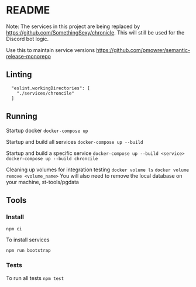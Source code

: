 # README

Note: The services in this project are being replaced by https://github.com/SomethingSexy/chronicle. This will still be used for the Discord bot logic.

Use this to maintain service versions
https://github.com/pmowrer/semantic-release-monorepo

## Linting

```
  "eslint.workingDirectories": [
    "./services/chroncile"
  ]
```

## Running

Startup docker
`docker-compose up`

Startup and build all services
`docker-compose up --build`

Startup and build a specific service
`docker-compose up --build <service>`
`docker-compose up --build chroncile`

Cleaning up volumes for integration testing
`docker volume ls`
`docker volume remove <volume_name>`
You will also need to remove the local database on your machine, st-tools/pgdata

## Tools

### Install

`npm ci`

To install services

`npm run bootstrap`

### Tests

To run all tests
`npm test`
